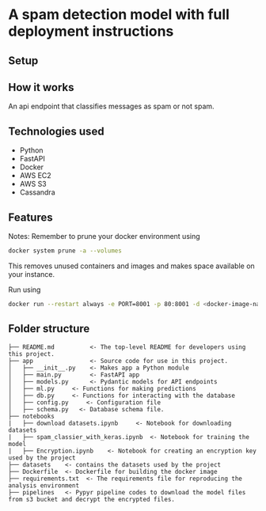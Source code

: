 # A spam detection model with full deployment instructions

## Setup


## How it works
An api endpoint that classifies messages as spam or not spam.


## Technologies used
- Python
- FastAPI
- Docker
- AWS EC2
- AWS S3
- Cassandra



## Features

Notes:
Remember to prune your docker environment using
```bash
docker system prune -a --volumes
```
This removes unused containers and images and makes space available on your instance.


Run using 
```bash
docker run --restart always -e PORT=8001 -p 80:8001 -d <docker-image-name>
```

## Folder structure
```
├── README.md          <- The top-level README for developers using this project.
├── app                <- Source code for use in this project.
│   ├── __init__.py    <- Makes app a Python module
│   ├── main.py        <- FastAPI app
│   ├── models.py      <- Pydantic models for API endpoints
│   ├── ml.py     <- Functions for making predictions
│   ├── db.py     <- Functions for interacting with the database
│   ├── config.py     <- Configuration file
│   ├── schema.py   <- Database schema file.
├── notebooks
|   ├── download datasets.ipynb     <- Notebook for downloading datasets
|   ├── spam_classier_with_keras.ipynb  <- Notebook for training the model
|   ├── Encryption.ipynb    <- Notebook for creating an encryption key used by the project
├── datasets    <- contains the datasets used by the project
├── Dockerfile  <- Dockerfile for building the docker image
├── requirements.txt  <- The requirements file for reproducing the analysis environment
├── pipelines   <- Pypyr pipeline codes to download the model files from s3 bucket and decrypt the encrypted files.